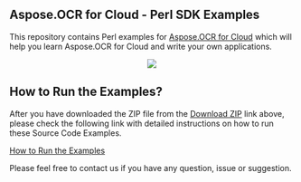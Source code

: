 ## Aspose.OCR for Cloud - Perl SDK Examples

This repository contains Perl examples for [Aspose.OCR for Cloud](http://www.aspose.com/products/ocr/cloud) which will help you learn Aspose.OCR for Cloud and write your own applications.


<p align="center">
  <a title="Download Examples ZIP" href="https://github.com/aspose-ocr/Aspose.OCR-for-Cloud/archive/master.zip">
	<img src="https://raw.github.com/AsposeExamples/java-examples-dashboard/master/images/downloadZip-Button-Large.png" />
  </a>
</p>

## How to Run the Examples?

After you have downloaded the ZIP file from the [Download ZIP](https://github.com/aspose-ocr/Aspose.OCR-for-Cloud/archive/master.zip) link above, please check the following link with detailed instructions on how to run these Source Code Examples.

[How to Run the Examples](https://docs.asposeptyltd.com/display/ocrcloud/How+to+Run+the+Examples#HowtoRuntheExamples-Perl)

Please feel free to contact us if you have any question, issue or suggestion.



